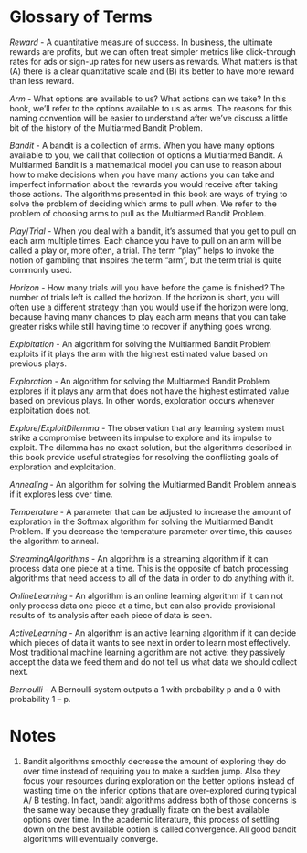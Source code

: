 # Glossary of Terms

$Reward$ - A quantitative measure of success. In business, the ultimate rewards are profits, but we can often treat simpler metrics like click-through rates for ads or sign-up rates for new users as rewards. What matters is that (A) there is a clear quantitative scale and (B) it’s better to have more reward than less reward.

$Arm$ - What options are available to us? What actions can we take? In this book, we’ll refer to the options available to us as arms. The reasons for this naming convention will be easier to understand after we’ve discuss a little bit of the history of the Multiarmed Bandit Problem.

$Bandit$ - A bandit is a collection of arms. When you have many options available to you, we call that collection of options a Multiarmed Bandit. A Multiarmed Bandit is a mathematical model you can use to reason about how to make decisions when you have many actions you can take and imperfect information about the rewards you would receive after taking those actions. The algorithms presented in this book are ways of trying to solve the problem of deciding which arms to pull when. We refer to the problem of choosing arms to pull as the Multiarmed Bandit Problem.

$Play/Trial$ - When you deal with a bandit, it’s assumed that you get to pull on each arm multiple times. Each chance you have to pull on an arm will be called a play or, more often, a trial. The term “play” helps to invoke the notion of gambling that inspires the term “arm”, but the term trial is quite commonly used.

$Horizon$ - How many trials will you have before the game is finished? The number of trials left is called the horizon. If the horizon is short, you will often use a different strategy than you would use if the horizon were long, because having many chances to play each arm means that you can take greater risks while still having time to recover if anything goes wrong.

$Exploitation$ - An algorithm for solving the Multiarmed Bandit Problem exploits if it plays the arm with the highest estimated value based on previous plays.

$Exploration$ - An algorithm for solving the Multiarmed Bandit Problem explores if it plays any arm that does not have the highest estimated value based on previous plays. In other words, exploration occurs whenever exploitation does not.

$Explore/Exploit Dilemma$ - The observation that any learning system must strike a compromise between its impulse to explore and its impulse to exploit. The dilemma has no exact solution, but the algorithms described in this book provide useful strategies for resolving the conflicting goals of exploration and exploitation.


$Annealing$ - An algorithm for solving the Multiarmed Bandit Problem anneals if it explores less over time.

$Temperature$ - A parameter that can be adjusted to increase the amount of exploration in the Softmax algorithm for solving the Multiarmed Bandit Problem. If you decrease the temperature parameter over time, this causes the algorithm to anneal.

$Streaming Algorithms$ - An algorithm is a streaming algorithm if it can process data one piece at a time. This is the opposite of batch processing algorithms that need access to all of the data in order to do anything with it.

$Online Learning$ - An algorithm is an online learning algorithm if it can not only process data one piece at a time, but can also provide provisional results of its analysis after each piece of data is seen.

$Active Learning$ - An algorithm is an active learning algorithm if it can decide which pieces of data it wants to see next in order to learn most effectively. Most traditional machine learning algorithm are not active: they passively accept the data we feed them and do not tell us what data we should collect next.

$Bernoulli$ - A Bernoulli system outputs a 1 with probability p and a 0 with probability 1 – p.


# Notes

1. Bandit algorithms smoothly decrease the amount of exploring they do over time instead of requiring you to make a sudden jump. Also they focus your resources during exploration on the better options instead of wasting time on the inferior options that are over-explored during typical A/ B testing. In fact, bandit algorithms address both of those concerns is the same way because they gradually fixate on the best available options over time. In the academic literature, this process of settling down on the best available option is called convergence. All good bandit algorithms will eventually converge.

